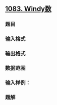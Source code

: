 ## [1083. Windy数](https://www.acwing.com/problem/content/1085/)

### 题目

### 输入格式

### 输出格式

### 数据范围

### 输入样例：



### 题解
